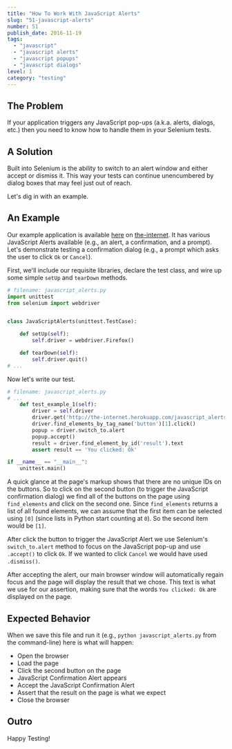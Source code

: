 ```yaml
---
title: "How To Work With JavaScript Alerts"
slug: "51-javascript-alerts"
number: 51
publish_date: 2016-11-19
tags:
  - "javascript"
  - "javascript alerts"
  - "javascript popups"
  - "javascript dialogs"
level: 1
category: "testing"
---
```


## The Problem

If your application triggers any JavaScript pop-ups (a.k.a. alerts, dialogs, etc.) then you need to know how to handle them in your Selenium tests.

## A Solution

Built into Selenium is the ability to switch to an alert window and either accept or dismiss it. This way your tests can continue unencumbered by dialog boxes that may feel just out of reach.

Let's dig in with an example.

## An Example

Our example application is available [here](http://the-internet.herokuapp.com/javascript_alerts) on [the-internet](http://github.com/tourdedave/the-internet). It has various JavaScript Alerts available (e.g., an alert, a confirmation, and a prompt). Let's demonstrate testing a confirmation dialog (e.g., a prompt which asks the user to click `Ok` or `Cancel`).

First, we'll include our requisite libraries, declare the test class, and wire up some simple `setUp` and `tearDown` methods.

```python
# filename: javascript_alerts.py
import unittest
from selenium import webdriver


class JavaScriptAlerts(unittest.TestCase):

    def setUp(self):
        self.driver = webdriver.Firefox()

    def tearDown(self):
        self.driver.quit()
# ...
```

Now let's write our test.

```python
# filename: javascript_alerts.py
# ...
    def test_example_1(self):
        driver = self.driver
        driver.get('http://the-internet.herokuapp.com/javascript_alerts')
        driver.find_elements_by_tag_name('button')[1].click()
        popup = driver.switch_to.alert
        popup.accept()
        result = driver.find_element_by_id('result').text
        assert result == 'You clicked: Ok'

if __name__ == "__main__":
    unittest.main()
```

A quick glance at the page's markup shows that there are no unique IDs on the buttons. So to click on the second button (to trigger the JavaScript confirmation dialog) we find all of the buttons on the page using `find_elements` and click on the second one. Since `find_elements` returns a list of all found elements, we can assume that the first item can be selected using `[0]` (since lists in Python start counting at `0`). So the second item would be `[1]`.

After click the button to trigger the JavaScript Alert we use Selenium's `switch_to.alert` method to focus on the JavaScript pop-up and use `.accept()` to click `Ok`. If we wanted to click `Cancel` we would have used `.dismiss()`.

After accepting the alert, our main browser window will automatically regain focus and the page will display the result that we chose. This text is what we use for our assertion, making sure that the words `You clicked: Ok` are displayed on the page.

## Expected Behavior

When we save this file and run it (e.g., `python javascript_alerts.py` from the command-line) here is what will happen:

+ Open the browser
+ Load the page
+ Click the second button on the page
+ JavaScript Confirmation Alert appears
+ Accept the JavaScript Confirmation Alert
+ Assert that the result on the page is what we expect
+ Close the browser

## Outro

Happy Testing!

